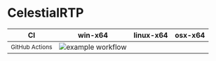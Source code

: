 # CelestialRTP

| CI | win-x64 | linux-x64 | osx-x64 |
|-|-|-|-|
| <sup>GitHub Actions</sup> | ![example workflow](https://github.com/VotreWaken/CelestialRTP/tree/development/.github/workflows/dotnet.yml/badge.svg) | | |
